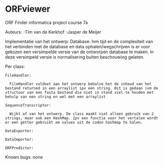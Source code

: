 # ORFviewer
ORF Finder informatica project course 7a

Auteurs:  -Tim van de Kerkhof
          -Jasper de Meijer

Implementatie van het ontwerp:
  Database:
    Ivm tijd en de complexiteit van het verbinden met de database en data ophalen/wegschrijven is er voor gekozen een versimpelde versie van de ontworpen database te maken. In deze versimpeld versie is normalisering buiten beschouwing gelaten.
    
  Per class:
  
    FileHandler:
    
      FileHandler voldoet aan het ontwerp behalve het de inhoud van het bestand returned in een arraylist ipv een string. Dit is gedaan ivm de structuur van een fasta bestand die niet in stand viel te houden met behulp van een string en wel met een arraylist

    SequenceTranscriptor:
    
      Wijkt af van het ontwerp. De class maakt niet alleen gebruik van 2 strings, maar ook een HashMap. Ipv een functie voor het vertalen wordt er een getter gebruikt om values uit de codon hashmap te halen.

    DataExporter:

    DataImporter:

    ORFPredictor:





Known bugs:
none
